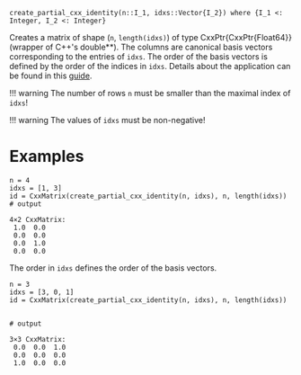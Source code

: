 ```
create_partial_cxx_identity(n::I_1, idxs::Vector{I_2}) where {I_1 <: Integer, I_2 <: Integer}
```

Creates a matrix of shape (`n`, `length(idxs)`) of type CxxPtr{CxxPtr{Float64}} (wrapper of C++'s double**). The columns are canonical basis vectors corresponding to the entries of `idxs`. The order of the basis vectors is defined by the order of the indices in `idxs`. Details about the application can be found in this [guide](@ref "Seed-Matrix").

!!! warning
    The number of rows `n` must be smaller than the maximal index of `idxs`!


!!! warning
    The values of `idxs` must be non-negative!


# Examples

```jldoctest
n = 4
idxs = [1, 3]
id = CxxMatrix(create_partial_cxx_identity(n, idxs), n, length(idxs))
# output

4×2 CxxMatrix:
 1.0  0.0
 0.0  0.0
 0.0  1.0
 0.0  0.0
```

The order in `idxs` defines the order of the basis vectors.

```jldoctest
n = 3
idxs = [3, 0, 1]
id = CxxMatrix(create_partial_cxx_identity(n, idxs), n, length(idxs))


# output

3×3 CxxMatrix:
 0.0  0.0  1.0
 0.0  0.0  0.0
 1.0  0.0  0.0
```
